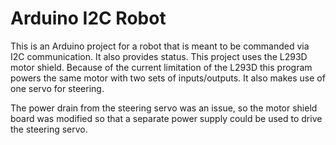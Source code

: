 # Arduino I2C Robot

This is an Arduino project for a robot that is meant to be commanded via I2C communication. It also provides status.
This project uses the L293D motor shield. Because of the current limitation of the L293D this program powers the same motor with two sets of inputs/outputs. It also makes use of one servo for steering. 

The power drain from the steering servo was an issue, so the motor shield board was modified so that a separate power supply could be used to drive the steering servo.

